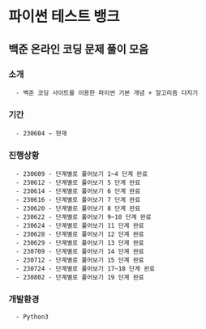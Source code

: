 # 파이썬 테스트 뱅크

   ## 백준 온라인 코딩 문제 풀이 모음
   
   ### 소개
      - 백준 코딩 사이트를 이용한 파이썬 기본 개념 + 알고리즘 다지기
   
   ### 기간
      - 230604 ~ 현재
    
   ### 진행상황
      - 230609 - 단계별로 풀어보기 1~4 단계 완료
      - 230612 - 단계별로 풀어보기 5 단계 완료
      - 230614 - 단계별로 풀어보기 6 단계 완료
      - 230616 - 단계별로 풀어보기 7 단계 완료
      - 230620 - 단계별로 풀어보기 8 단계 완료
      - 230622 - 단계별로 풀어보기 9~10 단계 완료
      - 230624 - 단계별로 풀어보기 11 단계 완료
      - 230628 - 단계별로 풀어보기 12 단계 완료
      - 230629 - 단계별로 풀어보기 13 단계 완료
      - 230709 - 단계별로 풀어보기 14 단계 완료
      - 230712 - 단계별로 풀어보기 15 단계 완료
      - 230724 - 단계별로 풀어보기 17~18 단계 완료
      - 230802 - 단계별로 풀어보기 19 단계 완료
      
   ### 개발환경
      - Python3
         
